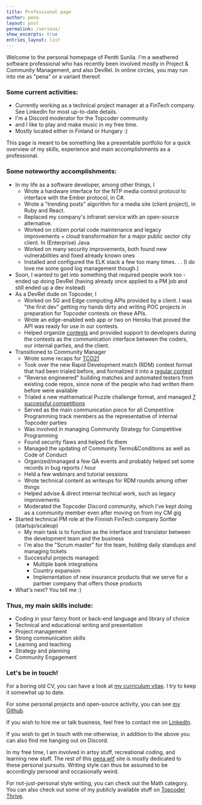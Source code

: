 ```yaml
---
title: Professional page
author: pena
layout: post
permalink: /serious/
show_excerpts: true
entries_layout: list
---
```


Welcome to the personal homepage of Pentti Sunila. I'm a weathered software professional who has recently been involved mostly in Project & Community Management, and also DevRel. In online circles, you may run into me as "pena" or a variant thereof.

###  Some current activities:

* Currently working as a technical project manager at a FinTech company. See LinkedIn for most up-to-date details.
* I'm a Discord moderator for the Topcoder community
* and I like to play and make music in my free time.
* Mostly located either in Finland or Hungary :)

This page is meant to be something like a presentable portfolio for a quick overview of my skills, experience and main accomplishments as a professional.

### Some noteworthy accomplishments:

* In my life as a software developer, among other things, I
  * Wrote a hardware interface for the NTP media control protocol to interface with the Ember protocol, in C#.
  * Wrote a "trending posts" algorithm for a media site (client project), in Ruby and React.
  * Replaced my company's infranet service with an open-source alternative.
  * Worked on citizen portal code maintenance and legacy improvements + cloud transformation for a major public sector city client. In (Enterprise) Java.
  * Worked on many security improvements, both found new vulnerabilities and fixed already known ones
  * Installed and configured the ELK stack a few too many times. . . (I do love me some good log management though.)
* Soon, I wanted to get into something that required people work too - ended up doing DevRel (having already once applied to a PM job and still ended up a dev instead)
* As a DevRel dude on Topcoder, I 
  * Worked on 5G and Edge computing APIs provided by a client. I was "the first dev" getting my hands dirty and writing POC projects in preparation for Topcoder contests on these APIs.
  * Wrote an edge-enabled web app or two on Heroku that proved the API was ready for use in our contests.
  * Helped organize [contests](https://www.topcoder.com/challenges?bucket=allPast&search=EdgeNet&tracks[DS]=true&tracks[Des]=true&tracks[Dev]=true&tracks[QA]=true&types[]=CH&types[]=F2F&types[]=TSK) and provided support to developers during the contests as the communication interface between the coders, our internal parties, and the client.
* Transitioned to Community Manager
  * Wrote some recaps for [TCO21](https://www.topcoder.com/blog/?s=TCO21&so=&o=)
  * Took over the new Rapid Development match (RDM) contest format that had been trialed before, and formalized it into a [regular contest](https://www.topcoder.com/challenges?bucket=allPast&search=RDM&tracks[DS]=true&tracks[Des]=true&tracks[Dev]=true&tracks[QA]=true&types[]=CH&types[]=F2F&types[]=TSK)
  * "Reverse engineered" building matches and automated testers from existing code repos, since none of the people who had written them before were available
  * Trialed a new mathematical Puzzle challenge format, and managed [7 successful competitions](https://www.topcoder.com/challenges?bucket=allPast&search=Puzzle&tracks[DS]=true&tracks[Des]=true&tracks[Dev]=true&tracks[QA]=true&types[]=CH&types[]=F2F&types[]=TSK)
  * Served as the main communication piece for all Competitive Programming track members as the representative of internal Topcoder parties
  * Was involved in managing Community Strategy for Competitive Programming
  * Found security flaws and helped fix them
  * Managed the updating of Community Terms&Conditions as well as Code of Conduct
  * Organized/managed a few QA events and probably helped set some records in bug reports / hour
  * Held a few webinars and tutorial sessions
  * Wrote technical content as writeups for RDM rounds among other things
  * Helped advise & direct internal techical work, such as legacy improvements
  * Moderated the Topcoder Discord community, which I've kept doing as a community member even after moving on from my CM gig
* Started technical PM role at the Finnish FinTech company Sortter (startup/scaleup)
  * My main task is to function as the interface and translator between the development team and the business
  * I'm also the "Scrum master" for the team, holding daily standups and managing tickets
  * Successful projects managed:
    * Multiple bank integrations
    * Country expansion
    * Implementation of new insurance products that we serve for a partner company that offers those products
* What's next? You tell me :)

### Thus, my main skills include:
* Coding in your fancy front or back-end language and library of choice
* Technical and educational writing and presentation
* Project management
* Strong communication skills
* Learning and teaching
* Strategy and planning
* Community Engagement

### Let's be in touch!

For a boring old CV, you can have a look at [my curriculum vitae](https://github.com/gingerdeer/cv/blob/master/cv.pdf). I try to keep it somewhat up to date.

For some personal projects and open-source activity, you can see [my Github](https://github.com/gingerdeer). 

If you wish to hire me or talk business, feel free to contact me on [LinkedIn](https://www.linkedin.com/in/pentti-sunila-a967a1123/).

If you wish to get in touch with me otherwise, in addition to the above you can also find me hanging out on Discord.

In my free time, I am involved in artsy stuff, recreational coding, and learning new stuff. The rest of this [pena.wtf](https://pena.wtf) site is mostly dedicated to these personal pursuits. Writing style can thus be assumed to be accordingly personal and occasionally weird.

For not-just-personal style writing, you can check out the Math category. You can also check out some of my publicly available stuff on [Topcoder Thrive](https://www.topcoder.com/thrive/search?author=Pentti%20Sunila).

